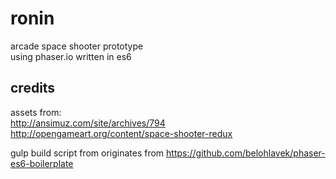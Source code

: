 # ronin
arcade space shooter prototype  
using phaser.io written in es6  

## credits

assets from:  
http://ansimuz.com/site/archives/794  
http://opengameart.org/content/space-shooter-redux  

gulp build script from originates from https://github.com/belohlavek/phaser-es6-boilerplate
